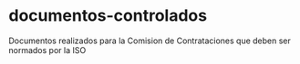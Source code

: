 # documentos-controlados
Documentos realizados para la Comision de Contrataciones que deben ser normados por la ISO

